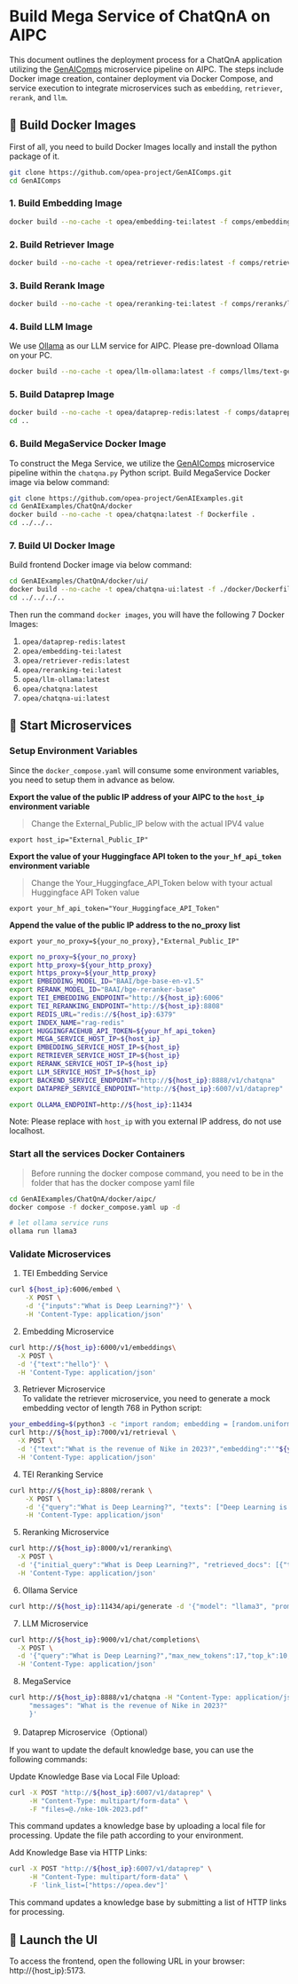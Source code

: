 # Build Mega Service of ChatQnA on AIPC

This document outlines the deployment process for a ChatQnA application utilizing the [GenAIComps](https://github.com/opea-project/GenAIComps.git) microservice pipeline on AIPC. The steps include Docker image creation, container deployment via Docker Compose, and service execution to integrate microservices such as `embedding`, `retriever`, `rerank`, and `llm`.

## 🚀 Build Docker Images

First of all, you need to build Docker Images locally and install the python package of it.

```bash
git clone https://github.com/opea-project/GenAIComps.git
cd GenAIComps
```

### 1. Build Embedding Image

```bash
docker build --no-cache -t opea/embedding-tei:latest -f comps/embeddings/langchain/docker/Dockerfile .
```

### 2. Build Retriever Image

```bash
docker build --no-cache -t opea/retriever-redis:latest -f comps/retrievers/langchain/redis/docker/Dockerfile .
```

### 3. Build Rerank Image

```bash
docker build --no-cache -t opea/reranking-tei:latest -f comps/reranks/langchain/docker/Dockerfile .
```

### 4. Build LLM Image

We use [Ollama](https://ollama.com/) as our LLM service for AIPC. Please pre-download Ollama on your PC.

```bash
docker build --no-cache -t opea/llm-ollama:latest -f comps/llms/text-generation/ollama/Dockerfile .
```

### 5. Build Dataprep Image

```bash
docker build --no-cache -t opea/dataprep-redis:latest -f comps/dataprep/redis/langchain/docker/Dockerfile .
cd ..
```

### 6. Build MegaService Docker Image

To construct the Mega Service, we utilize the [GenAIComps](https://github.com/opea-project/GenAIComps.git) microservice pipeline within the `chatqna.py` Python script. Build MegaService Docker image via below command:

```bash
git clone https://github.com/opea-project/GenAIExamples.git
cd GenAIExamples/ChatQnA/docker
docker build --no-cache -t opea/chatqna:latest -f Dockerfile .
cd ../../..
```

### 7. Build UI Docker Image

Build frontend Docker image via below command:

```bash
cd GenAIExamples/ChatQnA/docker/ui/
docker build --no-cache -t opea/chatqna-ui:latest -f ./docker/Dockerfile .
cd ../../../..
```

Then run the command `docker images`, you will have the following 7 Docker Images:

1. `opea/dataprep-redis:latest`
2. `opea/embedding-tei:latest`
3. `opea/retriever-redis:latest`
4. `opea/reranking-tei:latest`
5. `opea/llm-ollama:latest`
6. `opea/chatqna:latest`
7. `opea/chatqna-ui:latest`

## 🚀 Start Microservices

### Setup Environment Variables

Since the `docker_compose.yaml` will consume some environment variables, you need to setup them in advance as below.

**Export the value of the public IP address of your AIPC to the `host_ip` environment variable**

> Change the External_Public_IP below with the actual IPV4 value

```
export host_ip="External_Public_IP"
```

**Export the value of your Huggingface API token to the `your_hf_api_token` environment variable**

> Change the Your_Huggingface_API_Token below with tyour actual Huggingface API Token value

```
export your_hf_api_token="Your_Huggingface_API_Token"
```

**Append the value of the public IP address to the no_proxy list**

```
export your_no_proxy=${your_no_proxy},"External_Public_IP"
```

```bash
export no_proxy=${your_no_proxy}
export http_proxy=${your_http_proxy}
export https_proxy=${your_http_proxy}
export EMBEDDING_MODEL_ID="BAAI/bge-base-en-v1.5"
export RERANK_MODEL_ID="BAAI/bge-reranker-base"
export TEI_EMBEDDING_ENDPOINT="http://${host_ip}:6006"
export TEI_RERANKING_ENDPOINT="http://${host_ip}:8808"
export REDIS_URL="redis://${host_ip}:6379"
export INDEX_NAME="rag-redis"
export HUGGINGFACEHUB_API_TOKEN=${your_hf_api_token}
export MEGA_SERVICE_HOST_IP=${host_ip}
export EMBEDDING_SERVICE_HOST_IP=${host_ip}
export RETRIEVER_SERVICE_HOST_IP=${host_ip}
export RERANK_SERVICE_HOST_IP=${host_ip}
export LLM_SERVICE_HOST_IP=${host_ip}
export BACKEND_SERVICE_ENDPOINT="http://${host_ip}:8888/v1/chatqna"
export DATAPREP_SERVICE_ENDPOINT="http://${host_ip}:6007/v1/dataprep"

export OLLAMA_ENDPOINT=http://${host_ip}:11434
```

Note: Please replace with `host_ip` with you external IP address, do not use localhost.

### Start all the services Docker Containers

> Before running the docker compose command, you need to be in the folder that has the docker compose yaml file

```bash
cd GenAIExamples/ChatQnA/docker/aipc/
docker compose -f docker_compose.yaml up -d

# let ollama service runs
ollama run llama3
```

### Validate Microservices

1. TEI Embedding Service

```bash
curl ${host_ip}:6006/embed \
    -X POST \
    -d '{"inputs":"What is Deep Learning?"}' \
    -H 'Content-Type: application/json'
```

2. Embedding Microservice

```bash
curl http://${host_ip}:6000/v1/embeddings\
  -X POST \
  -d '{"text":"hello"}' \
  -H 'Content-Type: application/json'
```

3. Retriever Microservice  
   To validate the retriever microservice, you need to generate a mock embedding vector of length 768 in Python script:

```bash
your_embedding=$(python3 -c "import random; embedding = [random.uniform(-1, 1) for _ in range(768)]; print(embedding)")
curl http://${host_ip}:7000/v1/retrieval \
  -X POST \
  -d '{"text":"What is the revenue of Nike in 2023?","embedding":"'"${your_embedding}"'"}' \
  -H 'Content-Type: application/json'
```

4. TEI Reranking Service

```bash
curl http://${host_ip}:8808/rerank \
    -X POST \
    -d '{"query":"What is Deep Learning?", "texts": ["Deep Learning is not...", "Deep learning is..."]}' \
    -H 'Content-Type: application/json'
```

5. Reranking Microservice

```bash
curl http://${host_ip}:8000/v1/reranking\
  -X POST \
  -d '{"initial_query":"What is Deep Learning?", "retrieved_docs": [{"text":"Deep Learning is not..."}, {"text":"Deep learning is..."}]}' \
  -H 'Content-Type: application/json'
```

6. Ollama Service

```bash
curl http://${host_ip}:11434/api/generate -d '{"model": "llama3", "prompt":"What is Deep Learning?"}'
```

7. LLM Microservice

```bash
curl http://${host_ip}:9000/v1/chat/completions\
  -X POST \
  -d '{"query":"What is Deep Learning?","max_new_tokens":17,"top_k":10,"top_p":0.95,"typical_p":0.95,"temperature":0.01,"repetition_penalty":1.03,"streaming":true}' \
  -H 'Content-Type: application/json'
```

8. MegaService

```bash
curl http://${host_ip}:8888/v1/chatqna -H "Content-Type: application/json" -d '{
     "messages": "What is the revenue of Nike in 2023?"
     }'
```

9. Dataprep Microservice（Optional）

If you want to update the default knowledge base, you can use the following commands:

Update Knowledge Base via Local File Upload:

```bash
curl -X POST "http://${host_ip}:6007/v1/dataprep" \
     -H "Content-Type: multipart/form-data" \
     -F "files=@./nke-10k-2023.pdf"
```

This command updates a knowledge base by uploading a local file for processing. Update the file path according to your environment.

Add Knowledge Base via HTTP Links:

```bash
curl -X POST "http://${host_ip}:6007/v1/dataprep" \
     -H "Content-Type: multipart/form-data" \
     -F 'link_list=["https://opea.dev"]'
```

This command updates a knowledge base by submitting a list of HTTP links for processing.

## 🚀 Launch the UI

To access the frontend, open the following URL in your browser: http://{host_ip}:5173.

